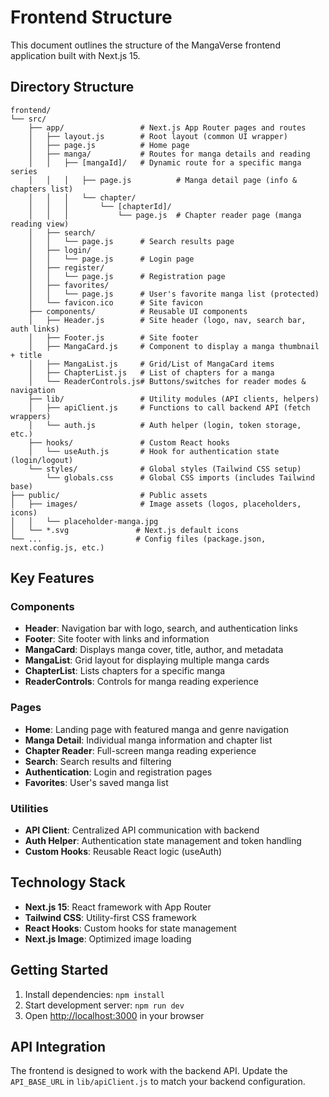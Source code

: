 # Frontend Structure

This document outlines the structure of the MangaVerse frontend application built with Next.js 15.

## Directory Structure

```
frontend/
└── src/
    ├── app/                 # Next.js App Router pages and routes
    │   ├── layout.js        # Root layout (common UI wrapper)
    │   ├── page.js          # Home page
    │   ├── manga/           # Routes for manga details and reading
    │   │   ├── [mangaId]/   # Dynamic route for a specific manga series
    │   │   │   ├── page.js          # Manga detail page (info & chapters list)
    │   │   │   └── chapter/
    │   │   │       └── [chapterId]/
    │   │   │           └── page.js  # Chapter reader page (manga reading view)
    │   ├── search/
    │   │   └── page.js      # Search results page
    │   ├── login/
    │   │   └── page.js      # Login page
    │   ├── register/
    │   │   └── page.js      # Registration page
    │   ├── favorites/
    │   │   └── page.js      # User's favorite manga list (protected)
    │   └── favicon.ico      # Site favicon
    ├── components/          # Reusable UI components
    │   ├── Header.js        # Site header (logo, nav, search bar, auth links)
    │   ├── Footer.js        # Site footer
    │   ├── MangaCard.js     # Component to display a manga thumbnail + title
    │   ├── MangaList.js     # Grid/List of MangaCard items
    │   ├── ChapterList.js   # List of chapters for a manga
    │   └── ReaderControls.js# Buttons/switches for reader modes & navigation
    ├── lib/                 # Utility modules (API clients, helpers)
    │   ├── apiClient.js     # Functions to call backend API (fetch wrappers)
    │   └── auth.js          # Auth helper (login, token storage, etc.)
    ├── hooks/               # Custom React hooks
    │   └── useAuth.js       # Hook for authentication state (login/logout)
    └── styles/              # Global styles (Tailwind CSS setup)
        └── globals.css      # Global CSS imports (includes Tailwind base)
├── public/                  # Public assets
│   ├── images/              # Image assets (logos, placeholders, icons)
│   │   └── placeholder-manga.jpg
│   └── *.svg               # Next.js default icons
└── ...                     # Config files (package.json, next.config.js, etc.)
```

## Key Features

### Components
- **Header**: Navigation bar with logo, search, and authentication links
- **Footer**: Site footer with links and information
- **MangaCard**: Displays manga cover, title, author, and metadata
- **MangaList**: Grid layout for displaying multiple manga cards
- **ChapterList**: Lists chapters for a specific manga
- **ReaderControls**: Controls for manga reading experience

### Pages
- **Home**: Landing page with featured manga and genre navigation
- **Manga Detail**: Individual manga information and chapter list
- **Chapter Reader**: Full-screen manga reading experience
- **Search**: Search results and filtering
- **Authentication**: Login and registration pages
- **Favorites**: User's saved manga list

### Utilities
- **API Client**: Centralized API communication with backend
- **Auth Helper**: Authentication state management and token handling
- **Custom Hooks**: Reusable React logic (useAuth)

## Technology Stack

- **Next.js 15**: React framework with App Router
- **Tailwind CSS**: Utility-first CSS framework
- **React Hooks**: Custom hooks for state management
- **Next.js Image**: Optimized image loading

## Getting Started

1. Install dependencies: `npm install`
2. Start development server: `npm run dev`
3. Open [http://localhost:3000](http://localhost:3000) in your browser

## API Integration

The frontend is designed to work with the backend API. Update the `API_BASE_URL` in `lib/apiClient.js` to match your backend configuration.
